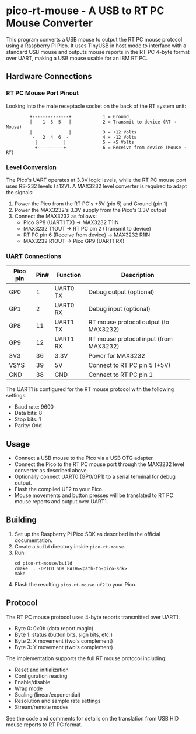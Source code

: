 # pico-rt-mouse - A USB to RT PC Mouse Converter

This program converts a USB mouse to output the RT PC mouse protocol using a Raspberry Pi Pico. It uses TinyUSB in host mode to interface with a standard USB mouse and outputs mouse reports in the RT PC 4-byte format over UART, making a USB mouse usable for an IBM RT PC.

## Hardware Connections

### RT PC Mouse Port Pinout
Looking into the male receptacle socket on the back of the RT system unit:
```
         +--------------+            1 = Ground
         |    1  3  5   |            2 = Transmit to device (RT → Mouse)
         |              |            3 = +12 Volts
          -   2  4  6  -             4 = -12 Volts
           |          |              5 = +5 Volts
           +----------+              6 = Receive from device (Mouse → RT)
```

### Level Conversion
The Pico's UART operates at 3.3V logic levels, while the RT PC mouse port uses RS-232 levels (±12V). A MAX3232 level converter is required to adapt the signals:

1. Power the Pico from the RT PC's +5V (pin 5) and Ground (pin 1)
2. Power the MAX3232's 3.3V supply from the Pico's 3.3V output
3. Connect the MAX3232 as follows:
   - Pico GP8 (UART1 TX) → MAX3232 T1IN
   - MAX3232 T1OUT → RT PC pin 2 (Transmit to device)
   - RT PC pin 6 (Receive from device) → MAX3232 R1IN
   - MAX3232 R1OUT → Pico GP9 (UART1 RX)

### UART Connections
| Pico pin | Pin# | Function | Description |
| -------- | ---- | -------- | ----------- |
| GP0      | 1    | UART0 TX | Debug output (optional) |
| GP1      | 2    | UART0 RX | Debug input (optional) |
| GP8      | 11   | UART1 TX | RT mouse protocol output (to MAX3232) |
| GP9      | 12   | UART1 RX | RT mouse protocol input (from MAX3232) |
| 3V3      | 36   | 3.3V     | Power for MAX3232 |
| VSYS     | 39   | 5V       | Connect to RT PC pin 5 (+5V) |
| GND      | 38   | GND      | Connect to RT PC pin 1 |

The UART1 is configured for the RT mouse protocol with the following settings:
- Baud rate: 9600
- Data bits: 8
- Stop bits: 1
- Parity: Odd

## Usage

- Connect a USB mouse to the Pico via a USB OTG adapter.
- Connect the Pico to the RT PC mouse port through the MAX3232 level converter as described above.
- Optionally connect UART0 (GP0/GP1) to a serial terminal for debug output.
- Flash the compiled UF2 to your Pico.
- Mouse movements and button presses will be translated to RT PC mouse reports and output over UART1.

## Building

1. Set up the Raspberry Pi Pico SDK as described in the official documentation.
2. Create a `build` directory inside `pico-rt-mouse`.
3. Run:
   ```
   cd pico-rt-mouse/build
   cmake .. -DPICO_SDK_PATH=<path-to-pico-sdk>
   make
   ```
4. Flash the resulting `pico-rt-mouse.uf2` to your Pico.

## Protocol

The RT PC mouse protocol uses 4-byte reports transmitted over UART1:
- Byte 0: 0x0b (data report magic)
- Byte 1: status (button bits, sign bits, etc.)
- Byte 2: X movement (two's complement)
- Byte 3: Y movement (two's complement)

The implementation supports the full RT mouse protocol including:
- Reset and initialization
- Configuration reading
- Enable/disable
- Wrap mode
- Scaling (linear/exponential)
- Resolution and sample rate settings
- Stream/remote modes

See the code and comments for details on the translation from USB HID mouse reports to RT PC format. 